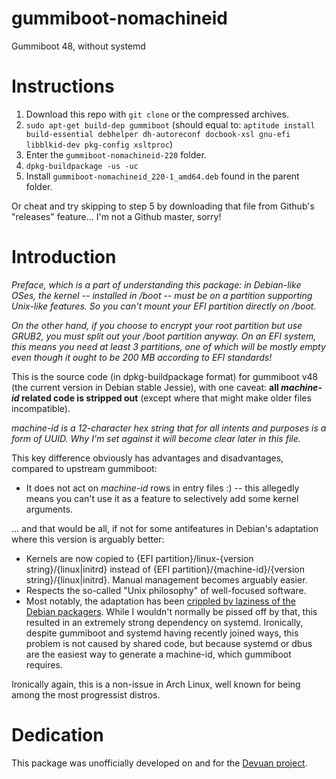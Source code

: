 # gummiboot-nomachineid
Gummiboot 48, without systemd

# Instructions

1. Download this repo with `git clone` or the compressed archives.
2. `sudo apt-get build-dep gummiboot` (should equal to: `aptitude install build-essential debhelper dh-autoreconf docbook-xsl gnu-efi libblkid-dev pkg-config xsltproc`)
3. Enter the `gummiboot-nomachineid-220` folder.
4. `dpkg-buildpackage -us -uc`
5. Install `gummiboot-nomachineid_220-1_amd64.deb` found in the parent folder.

Or cheat and try skipping to step 5 by downloading that file from Github's "releases" feature...
I'm not a Github master, sorry!

# Introduction

*Preface, which is a part of understanding this package: in Debian-like OSes, the kernel -- installed in /boot -- must be on a partition supporting Unix-like features. So you can't mount your EFI partition directly on /boot.*

*On the other hand, if you choose to encrypt your root partition but use GRUB2, you must split out your /boot partition anyway. On an EFI system, this means you need at least 3 partitions, one of which will be mostly empty even though it ought to be 200 MB according to EFI standards!*

This is the source code (in dpkg-buildpackage format) for gummiboot v48 (the current version in Debian stable Jessie), with one caveat: **all *machine-id* related code is stripped out** (except where that might make older files incompatible).

*machine-id is a 12-character hex string that for all intents and purposes is a form of UUID. Why I'm set against it will become clear later in this file.*

This key difference obviously has advantages and disadvantages, compared to upstream gummiboot:

* It does not act on *machine-id* rows in entry files :) -- this allegedly means you can't use it as a feature to selectively add some kernel arguments.

... and that would be all, if not for some antifeatures in Debian's adaptation where this version is arguably better:

* Kernels are now copied to {EFI partition}/linux-{version string}/{linux|initrd} instead of {EFI partition}/{machine-id}/{version string}/{linux|initrd}. Manual management becomes arguably easier.
* Respects the so-called "Unix philosophy" of well-focused software.
* Most notably, the adaptation has been [crippled by laziness of the Debian packagers](https://bugs.debian.org/cgi-bin/bugreport.cgi?bug=749706#15). While I wouldn't normally be pissed off by that, this resulted in an extremely strong dependency on systemd. Ironically, despite gummiboot and systemd having recently joined ways, this problem is not caused by shared code, but because systemd or dbus are the easiest way to generate a machine-id, which gummiboot requires.

Ironically again, this is a non-issue in Arch Linux, well known for being among the most progressist distros.

# Dedication

This package was unofficially developed on and for the [Devuan project](http://devuan.org/).



